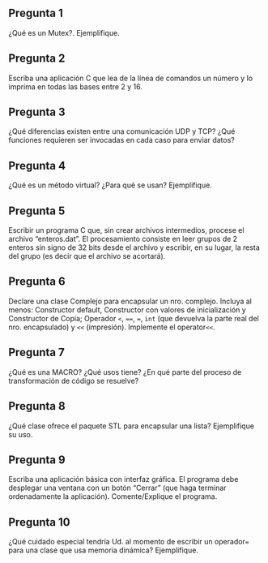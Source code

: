 ## Pregunta 1

¿Qué es un Mutex?. Ejemplifique.

## Pregunta 2
Escriba una aplicación C que lea de la línea de comandos un número y lo imprima en todas las bases entre 2 y 16.

## Pregunta 3
¿Qué diferencias existen entre una comunicación UDP y TCP? ¿Qué funciones requieren ser invocadas en cada caso para enviar datos?

## Pregunta 4
¿Qué es un método virtual? ¿Para qué se usan? Ejemplifique.

## Pregunta 5
Escribir un programa C que, sin crear archivos intermedios, procese el archivo “enteros.dat”. El procesamiento consiste en leer grupos de 2 enteros sin signo de 32 bits desde el archivo y escribir, en su lugar, la resta del grupo (es decir que el archivo se acortará).

## Pregunta 6
Declare una clase Complejo para encapsular un nro. complejo. Incluya al menos: Constructor default, Constructor con valores de inicialización y Constructor de Copia; Operador ``<``, ``==``, ``=``, ``int`` (que devuelva la parte real del nro. encapsulado) y ``<<`` (impresión). Implemente el operator``<<``.

## Pregunta 7
¿Qué es una MACRO? ¿Qué usos tiene? ¿En qué parte del proceso de transformación de código se resuelve?

## Pregunta 8
¿Qué clase ofrece el paquete STL para encapsular una lista? Ejemplifique su uso.

## Pregunta 9
Escriba una aplicación básica con interfaz gráfica. El programa debe desplegar una ventana con un botón “Cerrar” (que haga terminar ordenadamente la aplicación). Comente/Explique el programa.

## Pregunta 10
¿Qué cuidado especial tendría Ud. al momento de escribir un operador``=`` para una clase que usa memoria dinámica? Ejemplifique.

